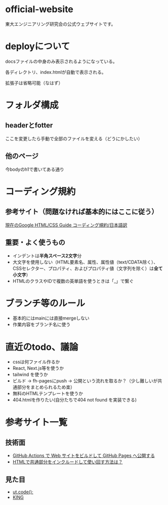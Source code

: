 # official-website
東大エンジニアリング研究会の公式ウェブサイトです。

# deployについて
docsファイルの中身のみ表示されるようになっている。

各ディレクトリ、index.htmlが自動で表示される。

拡張子は省略可能（なはず）

# フォルダ構成
## headerとfotter
ここを変更したら手動で全部のファイルを変える（どうにかしたい）

## 他のページ
今bodyのh1で書いてある通り

# コーディング規約

## 参考サイト（問題なければ基本的にはここに従う）
[現在のGoogle HTML/CSS Guide コーディング規約/日本語訳](https://fueru.info/design/html-css/google-styleguide/)

## 重要・よく使うもの
* インデントは**半角スペース2文字**分
* 大文字を使用しない（HTML要素名、属性、属性値（text/CDATA除く）、CSSセレクター、プロパティ、およびプロパティ値（文字列を除く）は**全て小文字**）
* HTMLのクラスやIDで複数の英単語を使うときは「_」で繋ぐ

# ブランチ等のルール
* 基本的にはmainには直接mergeしない
* 作業内容をブランチ名に使う


# 直近のtodo、議論
* cssは何ファイル作るか
* React, Next.js等を使うか
* tailwind を使うか
* ビルド → fh-pagesにpush → 公開という流れを取るか？（少し難しいが共通部分をまとめられるため楽）
* 無料のHTMLテンプレートを使うか
* 404.htmlを作りたい(自分たちで404 not found を実装できる)


# 参考サイト一覧
## 技術面
* [GitHub Actions で Web サイトをビルドして GitHub Pages へ公開する](https://maku.blog/p/5q3eq2c/)
* [HTMLで共通部分をインクルードして使い回す方法は？](https://qumeru.com/magazine/7)

## 見た目
* [ut.code();](https://utcode.net/)
* [KING](https://waav-bcking.com/)

